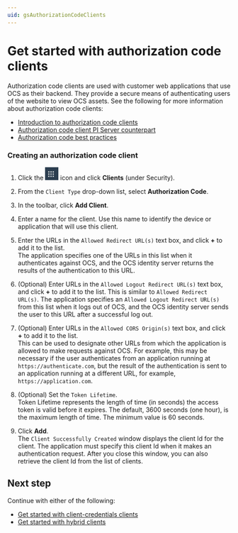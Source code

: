 ```yaml
---
uid: gsAuthorizationCodeClients
---
```

# Get started with authorization code clients

Authorization code clients are used with customer web applications that use OCS as their backend. They provide a secure means of authenticating users of the website to view OCS assets. See the following for more information about authorization code clients:

- [Introduction to authorization code clients](xref:ccClients#authorization-code-client)
- [Authorization code client PI Server counterpart](xref:ccClients#authorization-code-pi-server)
- [Authorization code best practices](xref:ccClients#authorization-code-bp)

### Creating an authorization code client

1. Click the ![Menu icon](images/menu-icon.png) icon and click **Clients** (under Security).

1. From the `Client Type` drop-down list, select **Authorization Code**.

1. In the toolbar, click **Add Client**.

1. Enter a name for the client. 
   Use this name to identify the device or application that will use this client.

1. Enter the URLs in the `Allowed Redirect URL(s)` text box, and click  **+**  to add it to the list.  
   The application specifies one of the URLs in this list when it authenticates against OCS, and the OCS identity server returns the results of the authentication to this URL.

1. (Optional) Enter URLs in the `Allowed Logout Redirect URL(s)` text box, and click **+**  to add it to the list. 
   This is similar to `Allowed Redirect URL(s)`. The application specifies an `Allowed Logout Redirect URL(s)` from this list when it logs out of OCS, and the OCS identity server sends the user to this URL after a successful log out.

1. (Optional) Enter URLs in the `Allowed CORS Origin(s)` text box, and click  **+**  to add it to the list.  
   This can be used to designate other URLs from which the application is allowed to make requests against OCS. For example, this may be necessary if the user authenticates from an application running at `https://authenticate.com`, but the result of the authentication is sent to an application running at a different URL, for example, `https://application.com`.
   
1. (Optional) Set the `Token Lifetime`.  
   Token Lifetime represents the length of time (in seconds) the access token is valid before it expires. The default, 3600 seconds (one hour), is the maximum length of time. The minimum value is 60 seconds.

1. Click **Add**.  
   The `Client Successfully Created` window displays the client Id for the client. The application must specify this client Id when it makes an authentication request. After you close this window, you can also retrieve the client Id from the list of clients.

## Next step

Continue with either of the following:

- [Get started with client-credentials clients](xref:gsClientCredentialsClients) 
- [Get started with hybrid clients](xref:gsHybridClients)